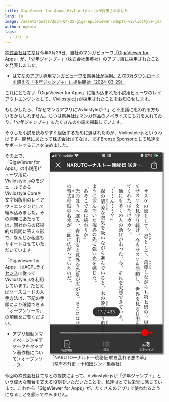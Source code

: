 ```yaml
---
title: GigaViewer for AppsにVivliostyle.jsが採用されました
lang: ja
image: /assets/posts/2024-04-25-giga-epubviewer-adopts-vivliostyle-js/fig-1.jpeg
author: ogwata
tags:
  - リリース
---
```



[株式会社はてな](https://hatena.co.jp/)は今年3月29日、自社のマンガビューワ[「GigaViewer for Apps」](https://hatena.co.jp/solutions/gigaviewer)が、[「少年ジャンプ＋」（株式会社集英社）](https://shonenjumpplus.com/)のアプリ版に採用されたことを発表しました。

- [はてなのアプリ専用マンガビューワを集英社が採用。2,700万ダウンロードを超える「少年ジャンプ＋」に提供開始（2024-03-29）](https://hatena.co.jp/press/release/entry/2024/03/29/120000)

これにともない「GigaViewer for Apps」に組み込まれた小説用ビューワのレイアウトエンジンとして、Vivliostyle.jsが採用されたことをお知らせします。

もしかしたら、「なぜマンガアプリにVivliostyleが？」と不思議に思われる方もいるかもしれません。じつは集英社はマンガ作品のノベライズにも力を入れており、「少年ジャンプ＋」もたくさんの小説を掲載しています。

そうした小説を読みやすく組版するために選ばれたのが、Vivliostyle.jsというわけです。開発にあたって株式会社はてなは、まず[Bronze Sponsor](http://127.0.0.1:4000/ja/sponsors/#%E3%82%B9%E3%83%9D%E3%83%B3%E3%82%B5%E3%83%BC%E4%B8%80%E8%A6%A7)として私達をサポートすることを決めました。

<figure style="float: right; margin: 0 0 1em 1em;">
  <img src="/assets/posts/2024-04-25-giga-epubviewer-adopts-vivliostyle-js/fig-1.jpeg" alt="「NARUTO—ナルト—暁秘伝 咲き乱れる悪の華」" style="width: 360px; box-shadow: 2px 2px 3px 2px grey;" />
  <figcaption  style="text-align: center font-size: 11pt;">「NARUTO—ナルト—暁秘伝 咲き乱れる悪の華」<br/>（©岸本斉史・十和田シン／集英社）</figcaption>
</figure>

その上で、「GigaViewer for Apps」の小説用ビューワ用に、Vivliostyle.jsのモジュールであるVivliostyle Coreを文字組版用のレイアウトエンジンとして組み込みました。その開発にあたっては、同社からの技術的な質問に答える形で、なんどか私達もサポートさせていただいています。

「GigaViewer for Apps」は[AGPLライセンス](https://www.gnu.org/licenses/agpl-3.0.html)に従ってVivliostyle.jsを利用しています。たとえばソースコードの入手方法は、下記の手順により確認できる「オープンソース」の項目をご覧ください。

- アプリ起動＞マイページ＞ギアマークをタップ＞著作権について＞オープンソース

今回の株式会社はてなとの提携によって、Vivliostyle.jsが「少年ジャンプ＋」という偉大な舞台を支える役割をいただいたことを、私達はとても栄誉に感じています。これから「GigaViewer for Apps」が、たくさんのアプリで使われるようになることを願ってやみません。